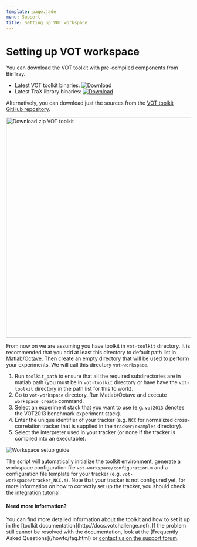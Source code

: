 ```yaml
---
template: page.jade
menu: Support
title: Setting up VOT workspace
---
```


# Setting up VOT workspace

You can download the VOT toolkit with pre-compiled components from BinTray.

 * Latest VOT toolkit binaries: [![Download](https://api.bintray.com/packages/votchallenge/toolkit/current/images/download.svg) ](https://bintray.com/votchallenge/toolkit/current/_latestVersion)
 * Latest TraX library binaries: [![Download](https://api.bintray.com/packages/votchallenge/trax/stable/images/download.svg) ](https://bintray.com/votchallenge/trax/stable/_latestVersion)

Alternatively, you can download just the sources from the [VOT toolkit GitHub repository](https://github.com/votchallenge/vot-toolkit).

<div class="screenshot"><img src="/howto/img/perfeval/1b.png" width=600 alt="Download zip VOT toolkit"/></div>

From now on we are assuming you have toolkit in `vot-toolkit` directory. It is recommended that you add at least this directory to default path list in [Matlab/Octave](http://www.mathworks.com/help/matlab/matlab_env/what-is-the-matlab-search-path.html). Then create an empty directory that will be used to perform your experiments. We will call this directory `vot-workspace`.

1. Run `toolkit_path` to ensure that all the required subdirectories are in matlab path (you must be in `vot-toolkit` directory or have have the `vot-toolkit` directory in the path list for this to work).
2. Go to `vot-workspace` directory. Run Matlab/Octave and execute `workspace_create` command.
3. Select an experiment stack that you want to use (e.g. `vot2013` denotes the VOT2013 benchmark experiment stack).
4. Enter the unique identifier of your tracker (e.g. `NCC` for normalized cross-correlation tracker that is supplied in the `tracker/examples` directory).
5. Select the interpreter used in your tracker (or none if the tracker is compiled into an executable).

  <div class="screenshot"><img src="/howto/img/perfeval/2b.png" alt="Workspace setup guide"/></div>

The script will automatically initialize the toolkit environment, generate a workspace configuration file `vot-workspace/configuration.m` and a configuration file template for your tracker (e.g. `vot-workspace/tracker_NCC.m`). Note that your tracker is not configured yet, for more information on how to correctly set up the tracker, you should check the [integration tutorial](integration.html).

<div class="alert alert-info" role="alert">
<div class="icon-left"><i class="glyphicon glyphicon-question-sign hugeicon"></i> </div>
<h4>Need more information?</h4>
You can find more detailed information about the toolkit and how to set it up in the [toolkit documentation](http://docs.votchallenge.net). If the problem still cannot be resolved with the documentation, look at the [Frequently Asked Questions](/howto/faq.html) or <a href="https://groups.google.com/forum/?hl=en#!forum/votchallenge-help"> contact us on the support forum</a>.
</div>
